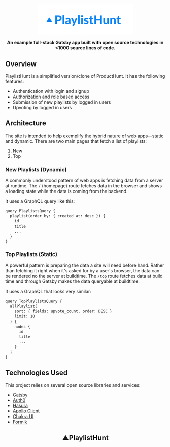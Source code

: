 <p align="center">
  <a href="https://www.gatsbyjs.org">
    <img alt="Playlist Hunt" src="https://raw.githubusercontent.com/gillkyle/images/master/playlist-hunt/logo-large.png" width="300" />
  </a>
</p>
<p align="center">
  <b>An example full-stack Gatsby app built with open source technologies in <1000 source lines of code.</b>
</p>

## Overview

PlaylistHunt is a simplified version/clone of ProductHunt. It has the following features:

- Authentication with login and signup
- Authorization and role based access
- Submission of new playlists by logged in users
- Upvoting by logged in users

## Architecture

The site is intended to help exemplify the hybrid nature of web apps—static and dynamic. There are two main pages that fetch a list of playlists: 

1. New
1. Top

### New Playlists (Dynamic)

A commonly understood pattern of web apps is fetching data from a server at runtime. The `/` (homepage) route fetches data in the browser and shows a loading state while the data is coming from the backend.

It uses a GraphQL query like this:

```
query PlaylistsQuery {
  playlist(order_by: { created_at: desc }) {
    id
    title
    ...
  }
}
```

### Top Playlists (Static)

A powerful pattern is preparing the data a site will need before hand. Rather than fetching it right when it's asked for by a user's browser, the data can be rendered no the server at buildtime. The `/top` route fetches data at build time and through Gatsby makes the data queryable at buildtime.

It uses a GraphQL that looks very similar:

```
query TopPlaylistsQuery {
  allPlaylist(
    sort: { fields: upvote_count, order: DESC }
    limit: 10
  ) {
    nodes {
      id
      title
      ...
    }
  }
}
```

## Technologies Used

This project relies on several open source libraries and services:

- [Gatsby](https://gatsbyjs.org/)
- [Auth0](https://auth0.com/)
- [Hasura](https://hasura.io/)
- [Apollo Client](https://www.apollographql.com/)
- [Chakra UI](https://chakra-ui.com/)
- [Formik](https://jaredpalmer.com/formik/)

<h2 align="center">
  ▲PlaylistHunt
</h2>

